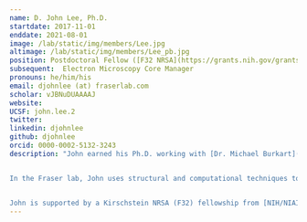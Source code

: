 ```yaml
---
name: D. John Lee, Ph.D. 
startdate: 2017-11-01
enddate: 2021-08-01
image: /lab/static/img/members/Lee.jpg
altimage: /lab/static/img/members/Lee_pb.jpg
position: Postdoctoral Fellow ([F32 NRSA](https://grants.nih.gov/grants/guide/contacts/parent_F32.html))
subsequent:  Electron Microscopy Core Manager
pronouns: he/him/his
email: djohnlee (at) fraserlab.com
scholar: vJBNuDUAAAAJ
website:
UCSF: john.lee.2
twitter:
linkedin: djohnlee
github: djohnlee
orcid: 0000-0002-5132-3243
description: "John earned his Ph.D. working with [Dr. Michael Burkart](http://burkartlab.ucsd.edu) at UC San Diego. His primary focus was the application of protein NMR to the carrier proteins central to fatty acid, polyketide, and non-ribosomal peptide synthetic pathways.


In the Fraser lab, John uses structural and computational techniques to explore structural biology and study minor conformational states.


John is supported by a Kirschstein NRSA (F32) fellowship from [NIH/NIAID](https://www.niaid.nih.gov/)."
---
```

